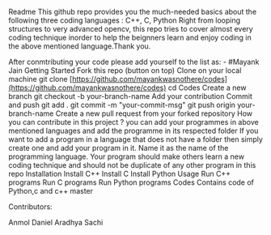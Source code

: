 Readme
This github repo provides you the much-needed basics about the following three coding languages : C++, C, Python Right from looping structures to very advanced opencv, this repo tries to cover almost every coding technique inorder to help the beignners learn and enjoy coding in the above mentioned language.Thank you.

After conmtributing your code please add yourself to the list as: - #Mayank Jain
Getting Started
Fork this repo (button on top)
Clone on your local machine
git clone [https://github.com/mayankwasnothere/codes](https://github.com/mayankwasnothere/codes)
cd Codes
Create a new branch
git checkout -b your-branch-name
Add your contribution
Commit and push
git add .
git commit -m "your-commit-msg"
git push origin your-branch-name
Create a new pull request from your forked repository
How you can contribute in this project ?
you can add your programmes in above mentioned languages and add the programme in its respected folder
If you want to add a program in a language that does not have a folder then simply create one and add your program in it. Name it as the name of the programming language.
Your program should make others learn a new coding technique and should not be duplicate of any other program in this repo
Installation
Install C++
Install C
Install Python
Usage
Run C++ programs
Run C programs
Run Python programs
Codes
Contains code of Python,c and c++ master

Contributors:

Anmol
Daniel
Aradhya
Sachi
